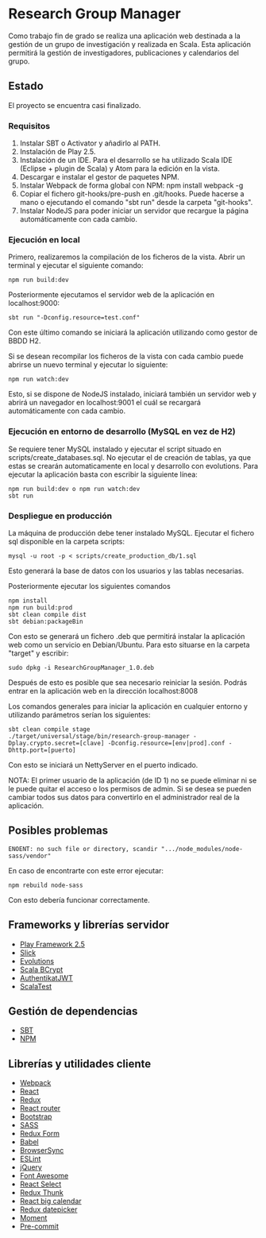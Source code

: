 # Research Group Manager

Como trabajo fin de grado se realiza una aplicación web destinada a la gestión de un grupo de investigación y realizada en Scala. Esta aplicación permitirá la gestión de investigadores, publicaciones y calendarios del grupo.

## Estado

El proyecto se encuentra casi finalizado.

### Requisitos

1. Instalar SBT o Activator y añadirlo al PATH.
2. Instalación de Play 2.5.
3. Instalación de un IDE. Para el desarrollo se ha utilizado Scala IDE (Eclipse + plugin de Scala) y Atom para la edición en la vista.
4. Descargar e instalar el gestor de paquetes NPM.
5. Instalar Webpack de forma global con NPM: npm install webpack -g
6. Copiar el fichero git-hooks/pre-push en .git/hooks. Puede hacerse a mano o ejecutando el comando "sbt run" desde la carpeta "git-hooks".
7. Instalar NodeJS para poder iniciar un servidor que recargue la página automáticamente con cada cambio.

### Ejecución en local

Primero, realizaremos la compilación de los ficheros de la vista. Abrir un terminal y ejecutar el siguiente comando:

```
npm run build:dev
```

Posteriormente ejecutamos el servidor web de la aplicación en localhost:9000:

```
sbt run "-Dconfig.resource=test.conf"
```

Con este último comando se iniciará la aplicación utilizando como gestor de BBDD H2. 


Si se desean recompilar los ficheros de la vista con cada cambio puede abrirse un nuevo terminal y ejecutar lo siguiente:

```
npm run watch:dev
```

Esto, si se dispone de NodeJS instalado, iniciará también un servidor web y abrirá un navegador en localhost:9001 el cuál se recargará automáticamente con cada cambio.

### Ejecución en entorno de desarrollo (MySQL en vez de H2)

Se requiere tener MySQL instalado y ejecutar el script situado en scripts/create_databases.sql. No ejecutar el de creación de tablas, ya que estas se crearán automaticamente en local y desarrollo con evolutions. Para ejecutar la aplicación basta con escribir la siguiente línea:

```
npm run build:dev o npm run watch:dev
sbt run
```

### Despliegue en producción

La máquina de producción debe tener instalado MySQL. Ejecutar el fichero sql disponible en la carpeta scripts:
```
mysql -u root -p < scripts/create_production_db/1.sql 
```

Esto generará la base de datos con los usuarios y las tablas necesarias.

Posteriormente ejecutar los siguientes comandos

```
npm install
npm run build:prod
sbt clean compile dist
sbt debian:packageBin
```
Con esto se generará un fichero .deb que permitirá instalar la aplicación web como un servicio en Debian/Ubuntu. Para esto situarse en la carpeta "target" y escribir:

```
sudo dpkg -i ResearchGroupManager_1.0.deb
```

Después de esto es posible que sea necesario reiniciar la sesión. Podrás entrar en la aplicación web en la dirección localhost:8008


Los comandos generales para iniciar la aplicación en cualquier entorno y utilizando parámetros serían los siguientes:

```
sbt clean compile stage
./target/universal/stage/bin/research-group-manager -Dplay.crypto.secret=[clave] -Dconfig.resource=[env|prod].conf -Dhttp.port=[puerto]
```

Con esto se iniciará un NettyServer en el puerto indicado.


NOTA: El primer usuario de la aplicación (de ID 1) no se puede eliminar ni se le puede quitar el acceso o los permisos de admin. Si se desea se pueden cambiar todos sus datos para convertirlo en el administrador real de la aplicación.


## Posibles problemas

```
ENOENT: no such file or directory, scandir ".../node_modules/node-sass/vendor"
```

En caso de encontrarte con este error ejecutar:

```
npm rebuild node-sass
```

Con esto debería funcionar correctamente.


## Frameworks y librerías servidor

* [Play Framework 2.5](https://www.playframework.com/)
* [Slick](http://slick.lightbend.com/)
* [Evolutions](https://www.playframework.com/documentation/2.5.x/Evolutions)
* [Scala BCrypt](https://github.com/t3hnar/scala-bcrypt) 
* [AuthentikatJWT](https://github.com/jasongoodwin/authentikat-jwt)
* [ScalaTest](http://www.scalatest.org/)

## Gestión de dependencias

* [SBT](http://www.scala-sbt.org/)
* [NPM](https://www.npmjs.com/)

## Librerías y utilidades cliente
* [Webpack](https://webpack.js.org/)
* [React](https://facebook.github.io/react/)
* [Redux](http://redux.js.org/)
* [React router](https://github.com/ReactTraining/react-router/)
* [Bootstrap](http://getbootstrap.com/)
* [SASS](http://sass-lang.com/)
* [Redux Form](http://redux-form.com)
* [Babel](https://babeljs.io/)
* [BrowserSync](https://browsersync.io/)
* [ESLint](http://eslint.org/)
* [jQuery](https://jquery.com/)
* [Font Awesome](http://fontawesome.io/)
* [React Select](http://jedwatson.github.io/react-select/)
* [Redux Thunk](https://github.com/gaearon/redux-thunk)
* [React big calendar](http://intljusticemission.github.io/react-big-calendar/examples/index.html)
* [Redux datepicker](https://hacker0x01.github.io/react-datepicker/)
* [Moment](https://momentjs.com/)
* [Pre-commit](https://github.com/nlf/precommit-hook)
